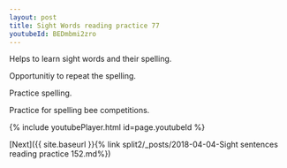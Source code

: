 ```yaml
---
layout: post
title: Sight Words reading practice 77
youtubeId: BEDmbmi2zro
---
```

 
 
Helps to learn sight words and their spelling.

Opportunitiy to repeat the spelling. 

Practice spelling. 
 
Practice for spelling bee competitions. 
 
{% include youtubePlayer.html id=page.youtubeId %}
 
 

[Next]({{ site.baseurl }}{% link  split2/_posts/2018-04-04-Sight sentences reading practice 152.md%})
 
